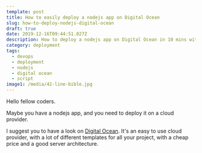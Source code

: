 ```yaml
---
template: post
title: How to easily deploy a nodejs app on Digital Ocean
slug: how-to-deploy-nodejs-digital-ocean
draft: true
date: 2019-12-16T09:44:51.027Z
description: How to deploy a nodejs app on Digital Ocean in 10 mins with a basic script.
category: deployment
tags:
  - devops
  - deployment
  - nodejs
  - digital ocean
  - script
image1: /media/42-line-bible.jpg
---
```

Hello fellow coders.

Maybe you have a nodejs app, and you need to deploy it on a cloud provider.

I suggest you to have a look on [Digital Ocean](https://digitalocean.com). It's an easy to use cloud provider, with a lot of different templates for all your project, with a cheap price and a good server architecture.
